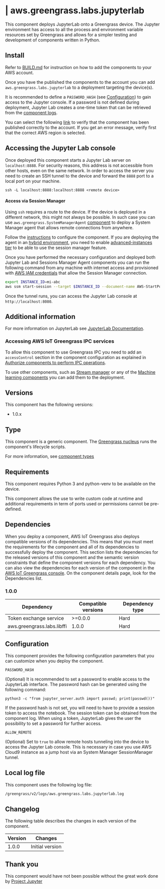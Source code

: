 # | aws.greengrass.labs.jupyterlab

This component deploys JupyterLab onto a Greengrass device. The Jupyter environment has access to all the process and environment variable resources set by Greengrass and allows for a simpler testing and development of components written in Python.

## Install

Refer to [BUILD.md](./BUILD.md) for instruction on how to add the components to your AWS account.

Once you have the published the components to the account you can add `aws.greengrass.labs.jupyterlab` to a deployment targeting the device(s).

It is recommended to define a `PASSWORD_HASH` (see [Configuration](#configuration)) to gain access to the Jupyter console. If a password is not defined during deployment, Jupyter Lab creates a one-time token that can be retrieved from the [component logs](#local-log-file).

You can select the following [link](https://console.aws.amazon.com/iot/home?#/greengrass/v2/components/private/aws.greengrass.labs.jupyterlab) to verify that the component has been published correctly to the account. If you get an error message, verify first that the correct AWS region is selected.

## Accessing the Jupyter Lab console

Once deployed this component starts a Jupyter Lab server on `localhost:8888`. For security reasons, this address is not accessible from other hosts, even on the same network. In order to access the server you need to create an SSH tunnel to the device and forward the `8888` port to a local port on your machine.

`ssh -L localhost:8888:localhost:8888 <remote device>`

#### Access via Session Manager
Using `ssh` requires a route to the device. If the device is deployed in a different network, this might not always be possible. In such case you can use `aws.greengrass.SystemManagerAgent` [component](https://docs.aws.amazon.com/greengrass/v2/developerguide/systems-manager-agent-component.html) to deploy a System Manager agent that allows remote connections from anywhere.

Follow the [instructions](https://docs.aws.amazon.com/systems-manager/latest/userguide/systems-manager-setting-up-edge-devices.html) to configure the component. If you are deploying the agent in an [hybrid environment](https://docs.aws.amazon.com/systems-manager/latest/userguide/systems-manager-managedinstances.html), you need to enable [advanced-instances tier](https://docs.aws.amazon.com/systems-manager/latest/userguide/systems-manager-managedinstances-advanced.html) to be able to use the session manager feature.

Once you have performed the necessary configuration and deployed both Jupyter Lab and Sessions Manager Agent components you can run the following command from any machine with internet access and provisioned with [AWS IAM credentials](https://docs.aws.amazon.com/systems-manager/latest/userguide/session-manager-getting-started-instance-profile.html) that allow the Session Manager connection.

```bash
export INSTANCE_ID=mi-abc
aws ssm start-session --target $INSTANCE_ID --document-name AWS-StartPortForwardingSession --parameters '{"portNumber":["8888"],"localPortNumber":["8080"]}' --region <aws-region>
```

Once the tunnel runs, you can access the Jupyter Lab console at `http://localhost:8080`.

## Additional information

For more information on JupyterLab see [JupyterLab Documentation](https://jupyterlab.readthedocs.io/en/stable/).

### Accessing AWS IoT Greengrass IPC services

To allow this component to use Greengrass IPC you need to add an `accessControl` section in the component configuration as explained in [Authorize components to perform IPC operations](https://docs.aws.amazon.com/greengrass/v2/developerguide/interprocess-communication.html#ipc-authorization-policies).

To use other components, such as [Stream manager](https://docs.aws.amazon.com/greengrass/v2/developerguide/stream-manager-component.html) or any of the [Machine learning components](https://docs.aws.amazon.com/greengrass/v2/developerguide/machine-learning-components.html) you can add them to the deployment. 


## Versions
This component has the following versions:

* 1.0.x

## Type

This component is a generic component. The [Greengrass nucleus](https://docs.aws.amazon.com/greengrass/v2/developerguide/greengrass-nucleus-component.html) runs the component's lifecycle scripts.

For more information, see [component types](https://docs.aws.amazon.com/greengrass/v2/developerguide/manage-components.html#component-types)


## Requirements

This component requires Python 3 and python-venv to be available on the device. 

This component allows the use to write custom code at runtime and additional requirements in term of ports used or permissions cannot be pre-defined.

## Dependencies

When you deploy a component, AWS IoT Greengrass also deploys compatible versions of its dependencies. This means that you must meet the requirements for the component and all of its dependencies to successfully deploy the component. This section lists the dependencies for the released versions of this component and the semantic version constraints that define the component versions for each dependency. You can also view the dependencies for each version of the component in the [AWS IoT Greengrass console](https://console.aws.amazon.com/greengrass). On the component details page, look for the Dependencies list.

### 1.0.0

| Dependency | Compatible versions | Dependency type |
|---|---|---|
| Token exchange service | >=0.0.0 | Hard |
| aws.greengrass.labs.libffi | 1.0.0 | Hard |

## Configuration

This component provides the following configuration parameters that you can customize when you deploy the component.

`PASSWORD_HASH`

(Optional) It is recommended to set a password to enable access to the JupyterLab interface. The password hash can be generated using the following command:

`python3 -c "from jupyter_server.auth import passwd; print(passwd())"`

If the password hash is not set, you will need to have to provide a session token to access the notebook. The session token can be obtained from the component log. When using a token, JupyterLab gives the user the possibility to set a password for further access.

`ALLOW_REMOTE`

(Optional) Set to `true` to allow remote hosts tunneling into the device to access the Jupyter Lab console. This is necessary in case you use AWS Cloud9 instance as a jump host via an System Manager SessionManager tunnel.


## Local log file

This component uses the following log file:

```bash
/greengrass/v2/logs/aws.greengrass.labs.jupyterlab.log
```


## Changelog

The following table describes the changes in each version of the component.

| Version | Changes |
|---|---|
| 1.0.0 | Initial version |


## Thank you

This component would have not been possible without the great work done by [Project Jupyter](https://jupyter.org/)

